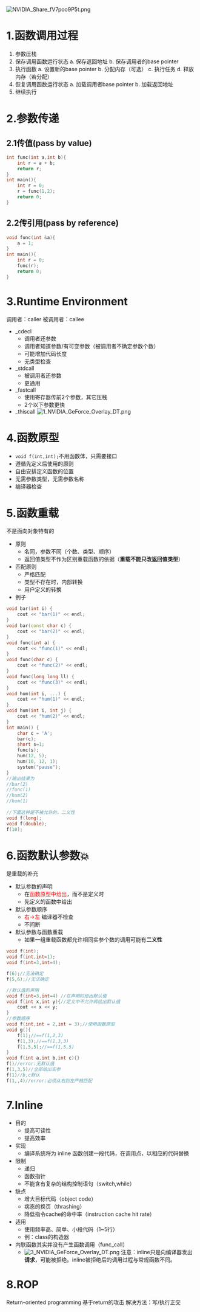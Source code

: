 ![NVIDIA_Share_fV7poo9P5t.png](https://chillcharlie-img.oss-cn-hangzhou.aliyuncs.com/imgae/2023/01/14/8466e1250845ae12437ec7dbcb4e294d_NVIDIA_Share_fV7poo9P5t.png)
# 1.函数调用过程
1. 参数压栈
2. 保存调用函数运行状态
	a. 保存返回地址
	b. 保存调用者的base pointer
3. 执行函数
	a. 设置新的base pointer
	b. 分配内存（可选）
	c. 执行任务
	d. 释放内存（若分配）
4. 恢复调用函数运行状态
	a. 加载调用者base pointer
	b. 加载返回地址
5. 继续执行
# 2.参数传递
## 2.1传值(pass by value)
```cpp
int func(int a,int b){
	int r = a + b;
	return r;	
}
int main(){
	int r = 0;
	r = func(1,2);
	return 0;
}
```
## 2.2传引用(pass by reference)
```cpp
void func(int &a){
	a = 1;
}
int main(){
	int r = 0;
	func(r);
	return 0;
}
```
# 3.Runtime Environment
调用者：caller
被调用者：callee
- \_cdecl
	- 调用者还参数
	- 调用者知道参数/有可变参数（被调用者不确定参数个数）
	- 可能增加代码长度
	- 无类型检查
- \_stdcall
	- 被调用者还参数
	- 更通用
- \_fastcall
	- 使用寄存器传前2个参数，其它压栈
	- 2个以下参数更快
- \_thiscall
![1_NVIDIA_GeForce_Overlay_DT.png](https://chillcharlie-img.oss-cn-hangzhou.aliyuncs.com/imgae/2023/01/15/68d5623f5c5c4184cfbd1ca604fc1ec8_1_NVIDIA_GeForce_Overlay_DT.png)

# 4.函数原型
- `void f(int,int);`不用函数体，只需要接口
- 遵循先定义后使用的原则
- 自由安排定义函数的位置
- 无需参数类型，无需参数名称
- 编译器检查
# 5.函数重载
不是面向对象特有的
- 原则
	- 名同，参数不同（个数、类型、顺序）
	- 返回值类型不作为区别重载函数的依据（**重载不能只改返回值类型**）
- 匹配原则
	- 严格匹配
	- 类型不存在时，内部转换
	- 用户定义的转换
- 例子
```cpp
void bar(int i) {  
	cout << "bar(1)" << endl;  
}  
void bar(const char c) {  
	cout << "bar(2)" << endl;  
}  
void func(int a) {  
	cout << "func(1)" << endl;  
}  
void func(char c) {  
	cout << "func(2)" << endl;  
}  
void func(long long ll) {  
	cout << "func(3)" << endl;  
}  
void hum(int i, ...) {  
	cout << "hum(1)" << endl;  
}  
void hum(int i, int j) {  
	cout << "hum(2)" << endl;  
}  
int main() {  
	char c = 'A';  
	bar(c);  
	short s=1;  
	func(s);  
	hum(12, 5);  
	hum(10, 12, 1);  
	system("pause");  
}  
//输出结果为  
//bar(2)  
//func(1)  
//hum(2)  
//hum(1)  
  
//下面这种是不被允许的，二义性
void f(long);  
void f(double);  
f(10);
```
# 6.函数默认参数💥
是重载的补充
- 默认参数的声明
	- 在<font color="#ff0000">函数原型中给出</font>，而不是定义时
	- 先定义的函数中给出
- 默认参数顺序
	- <font color="#ff0000">右→左</font> 编译器不检查
	- 不间断
- 默认参数与函数重载
	- 如果一组重载函数都允许相同实参个数的调用可能有**二义性**
```cpp
void f(int);
void f(int,int=1);
void f(int=3,int=4);

f(6);//无法确定
f(5,6);//无法确定
```


```cpp
//默认值的声明
void f(int=3,int=4) //在声明时给出默认值
void f(int x,int y){//定义中不允许再给出默认值
	cout << x << y;
}
//参数顺序
void f(int,int = 2,int = 3);//使用函数原型  
void g(){  
	f(1);//==f(1,2,3)  
	f(1,3);//==f(1,3,3)  
	f(1,5,5);//==f(1,5,5)  
}
void f(int a,int b,int c){}
f()//error:无默认值
f(1,3,5)//全部给出实参
f(1)//b,c默认
f(1,,4)//error:必须从右到左严格匹配
``` 
# 7.Inline
- 目的
	- 提高可读性
	- 提高效率
- 实现
	- 编译系统将为 inline 函数创建一段代码，在调用点，以相应的代码替换
- 限制
	- 递归
	- 函数指针
	- 不能含有复杂的结构控制语句（switch,while）
- 缺点
	- 增大目标代码（object code）
	- 病态的换页（thrashing）
	- 降低指令cache的命中率（instruction cache hit rate）
- 适用
	- 使用频率高、简单、小段代码（1~5行）
	- 例：class的构造器
- 内联函数其实并没有产生函数调用（func_call）
	- ![3_NVIDIA_GeForce_Overlay_DT.png](https://chillcharlie-img.oss-cn-hangzhou.aliyuncs.com/imgae/2023/01/15/3d32157c486b2fa1b0d00df3e1781b56_3_NVIDIA_GeForce_Overlay_DT.png)
注意：inline只是向编译器发出**请求**，可能被拒绝。inline被拒绝后的调用过程与常规函数不同。
# 8.ROP
Return-oriented programming
基于return的攻击
解决方法：写/执行正交
